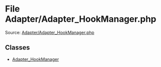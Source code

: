 File Adapter/Adapter_HookManager.php
=========

Source: [Adapter/Adapter_HookManager.php](https://github.com/PrestaShop/PrestaShop/blob/1.6.1.1/Adapter/Adapter_HookManager.php)


Classes
-------

* [Adapter_HookManager](class.Adapter_HookManager.md)

